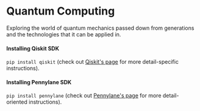 # Quantum Computing
Exploring the world of quantum mechanics passed down from generations and the technologies that it can be applied in.

#### Installing Qiskit SDK 
`pip install qiskit` (check out [Qiskit's page](https://qiskit.org/documentation/getting_started.html) for more detail-specific instructions).

#### Installing Pennylane SDK 
`pip install pennylane` (check out [Pennylane's page](https://pennylane.ai/install.html) for more detail-oriented instructions).
